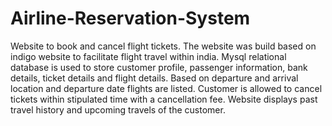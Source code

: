 # Airline-Reservation-System
Website to book and cancel flight tickets.
The website was build based on indigo website to facilitate flight travel within india.
Mysql relational database is used to store customer profile, passenger information, bank details, ticket details and flight details.
Based on departure and arrival location and departure date flights are listed.
Customer is allowed to cancel tickets within stipulated time with a cancellation fee.
Website displays past travel history and upcoming travels of the customer.

